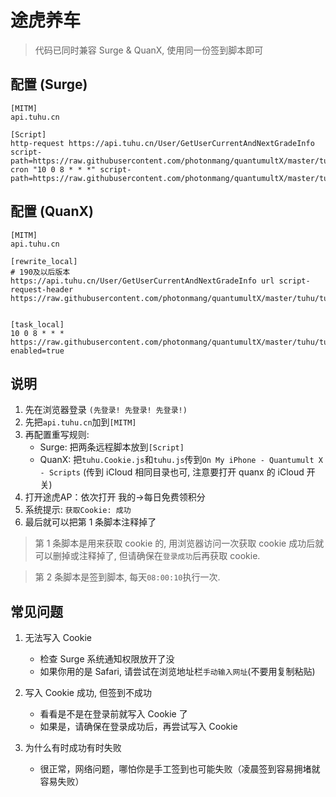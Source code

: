 # 途虎养车

> 代码已同时兼容 Surge & QuanX, 使用同一份签到脚本即可

## 配置 (Surge)

```properties
[MITM]
api.tuhu.cn

[Script]
http-request https://api.tuhu.cn/User/GetUserCurrentAndNextGradeInfo script-path=https://raw.githubusercontent.com/photonmang/quantumultX/master/tuhu/tuhu.Cookie.js
cron "10 0 8 * * *" script-path=https://raw.githubusercontent.com/photonmang/quantumultX/master/tuhu/tuhu.js

```

## 配置 (QuanX)

```properties
[MITM]
api.tuhu.cn

[rewrite_local]
# 190及以后版本
https://api.tuhu.cn/User/GetUserCurrentAndNextGradeInfo url script-request-header https://raw.githubusercontent.com/photonmang/quantumultX/master/tuhu/tuhu.Cookie.js


[task_local]
10 0 8 * * * https://raw.githubusercontent.com/photonmang/quantumultX/master/tuhu/tuhu.js, enabled=true

```

## 说明

1. 先在浏览器登录 `(先登录! 先登录! 先登录!)`
2. 先把`api.tuhu.cn`加到`[MITM]`
3. 再配置重写规则:
   - Surge: 把两条远程脚本放到`[Script]`
   - QuanX: 把`tuhu.Cookie.js`和`tuhu.js`传到`On My iPhone - Quantumult X - Scripts` (传到 iCloud 相同目录也可, 注意要打开 quanx 的 iCloud 开关)
4. 打开途虎AP：依次打开 我的->每日免费领积分
5. 系统提示: `获取Cookie: 成功`
6. 最后就可以把第 1 条脚本注释掉了

> 第 1 条脚本是用来获取 cookie 的, 用浏览器访问一次获取 cookie 成功后就可以删掉或注释掉了, 但请确保在`登录成功`后再获取 cookie.

> 第 2 条脚本是签到脚本, 每天`08:00:10`执行一次.

## 常见问题

1. 无法写入 Cookie

   - 检查 Surge 系统通知权限放开了没
   - 如果你用的是 Safari, 请尝试在浏览地址栏`手动输入网址`(不要用复制粘贴)

2. 写入 Cookie 成功, 但签到不成功

   - 看看是不是在登录前就写入 Cookie 了
   - 如果是，请确保在登录成功后，再尝试写入 Cookie

3. 为什么有时成功有时失败

   - 很正常，网络问题，哪怕你是手工签到也可能失败（凌晨签到容易拥堵就容易失败）


